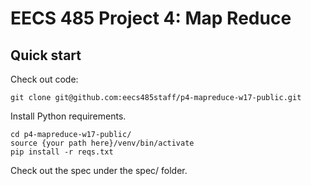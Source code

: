 EECS 485 Project 4: Map Reduce
==============================

## Quick start
Check out code:
```
git clone git@github.com:eecs485staff/p4-mapreduce-w17-public.git
```

Install Python requirements.
```
cd p4-mapreduce-w17-public/
source {your path here}/venv/bin/activate
pip install -r reqs.txt
```

Check out the spec under the spec/ folder.
